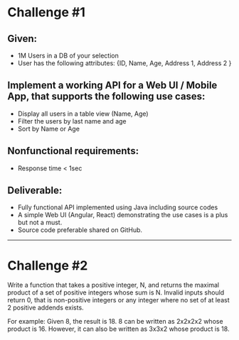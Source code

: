 # Challenge #1

## Given:
- 1M Users in a DB of your selection
- User has the following attributes: {ID, Name, Age, Address 1, Address 2 }

## Implement a working API for a Web UI / Mobile App, that supports the following use cases:
- Display all users in a table view (Name, Age)
- Filter the users by last name and age
- Sort by Name or Age

## Nonfunctional requirements:
- Response time < 1sec

## Deliverable:
- Fully functional API implemented using Java including source codes
- A simple Web UI (Angular, React) demonstrating the use cases is a plus but not a must.
- Source code preferable shared on GitHub.

------------------------------------------------------------------------------------------------------------------------
# Challenge #2

Write a function that takes a positive integer, N, and returns the maximal product of a set of positive integers whose
sum is N. Invalid inputs should return 0, that is non-positive integers or any integer where no set of at least 2
positive addends exists.

For example: Given 8, the result is 18. 8 can be written as 2x2x2x2 whose product is 16. However, it can also be written
as 3x3x2 whose product is 18.